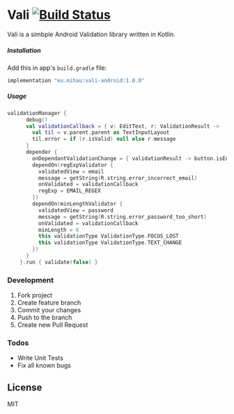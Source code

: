 # Vali [![Build Status](https://travis-ci.org/kolorszczak/vali-android.svg?branch=master)](https://travis-ci.org/kolorszczak/vali-android)

Vali is a simbple Android Validation library written in Kotlin.


##### Installation
Add this in app's `build.gradle` file:
```sh
implementation "eu.mihau:vali-android:1.0.0"
```

##### Usage
```kotlin
validationManager {
      debug()
      val validationCallback = { v: EditText, r: ValidationResult ->
        val til = v.parent.parent as TextInputLayout
        til.error = if (r.isValid) null else r.message
      }
      depender {
        onDependantValidationChange = { validationResult -> button.isEnabled = validationResult.isValid }
        dependOn(regExpValidator {
          validatedView = email
          message = getString(R.string.error_incorrect_email)
          onValidated = validationCallback
          regExp = EMAIL_REGEX
        })
        dependOn(minLengthValidator {
          validatedView = password
          message = getString(R.string.error_password_too_short)
          onValidated = validationCallback
          minLength = 6
          this validationType ValidationType.FOCUS_LOST
          this validationType ValidationType.TEXT_CHANGE
        })
      }
    }.run { validate(false) }
```


### Development
1. Fork project
2. Create feature branch
3. Commit your changes
4. Push to the branch
5. Create new Pull Request

### Todos

 - Write Unit Tests
 - Fix all known bugs

License
----

MIT
